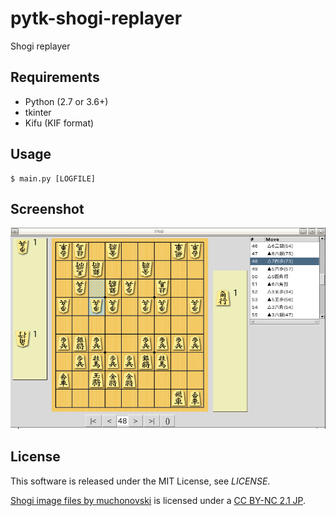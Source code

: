 pytk-shogi-replayer
===================

Shogi replayer


Requirements
------------
* Python (2.7 or 3.6+)
* tkinter
* Kifu (KIF format)


Usage
-----

```
$ main.py [LOGFILE]
```

Screenshot
----------
![main-window](https://github.com/koji-hirono/pytk-shogi-replayer/blob/master/misc/screen1.png)


License
-------
This software is released under the MIT License, see *LICENSE*.

[Shogi image files by muchonovski](http://mucho.girly.jp/bona/) is licensed under a [CC BY-NC 2.1 JP](https://creativecommons.org/licenses/by-nc/2.1/jp/).
